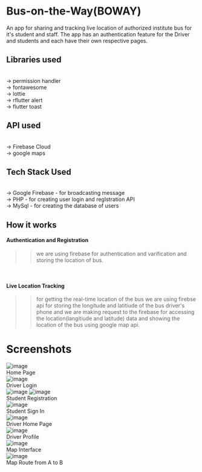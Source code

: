 # Bus-on-the-Way(BOWAY)

An app for sharing and tracking live location of authorized institute bus for it's student and staff.
The app has an authentication feature for the Driver and students and each have their own respective pages.


## Libraries used
<br>
->  permission handler 
<br>
->  fontawesome
<br>
->  lottie
<br>
->  rflutter alert
<br>
->  flutter toast
<br>

## API used
<br>
-> Firebase Cloud 
<br>
-> google maps 
<br>

## Tech Stack Used
<br>
-> Google Firebase - for broadcasting message
<br>
-> PHP             - for creating user login and regIstration API
<br>
-> MySql           - for creating the database of users
<br>

## How it works

#### Authentication and Registration

  >>  we are using firebase for authentication and varification and storing the location of bus. 
<br>

#### Live Location Tracking


>> for getting the real-time location of the bus we are using firebse api for storing the longitude and latitiude of the bus driver's phone and we are making request to the firebase for accessing the location(langitiude and latitude) data and showing the location of the bus using google map api.


# Screenshots
![image](https://user-images.githubusercontent.com/61075271/172295302-ccc0d440-6632-48c0-9bc7-5426e073d1cd.png)
<br>
Home Page
<br>
![image](https://user-images.githubusercontent.com/61075271/172297858-159fbd56-4b78-4c8d-b7c9-1088bf027051.png)
<br>
Driver Login
<br>
![image](https://user-images.githubusercontent.com/61075271/172297895-c9f994ce-7d78-44f9-a685-98774bf446fc.png)
![image](https://user-images.githubusercontent.com/61075271/172297914-b74c9f40-2642-449f-9fc2-e6dfe5b202e0.png)
<br>
Student Registration
<br>
![image](https://user-images.githubusercontent.com/61075271/172297934-4d5bd507-b333-4890-a859-dea41870168e.png)
<br>
Student Sign In
<br>
![image](https://user-images.githubusercontent.com/61075271/172297949-6495f6b0-e405-40c3-848c-7340abe527be.png)
<br>
Driver Home Page
<br>
![image](https://user-images.githubusercontent.com/61075271/172297971-f1617385-be8c-4c46-8d0a-b1038c6dc35e.png)
<br>
Driver Profile
<br>
![image](https://user-images.githubusercontent.com/61075271/172297983-a27063c1-c17d-444f-bda7-19a7b2342f95.png)
<br>
Map Interface
<br>
![image](https://user-images.githubusercontent.com/61075271/172297995-999a36d3-62fe-4e54-a6cb-7ac916888711.png)
<br>
Map Route from A to B
<br>


